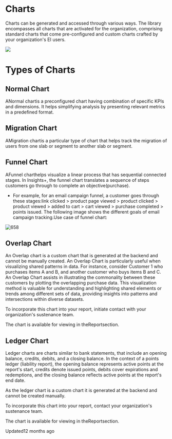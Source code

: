 # Charts

Charts can be generated and accessed through various ways. The library encompasses all charts that are activated for the organization, comprising standard charts that come pre-configured and custom charts crafted by your organization's EI users.

![](https://files.readme.io/430209c-Generic_Charts.png)

# Types of Charts

## Normal Chart

ANormal chartis a preconfigured chart having combination of specific KPIs and dimensions. It helps simplifying analysis by presenting relevant metrics in a predefined format.

## Migration Chart

AMigration chartis a particular type of chart that helps track the migration of users from one slab or segment to another slab or segment.

## Funnel Chart

AFunnel charthelps visualize a linear process that has sequential connected stages. In Insights+, the funnel chart translates a sequence of steps customers go through to complete an objective(purchase).

- For example, for an email campaign funnel, a customer goes through these  stages:link clicked > product page viewed > product clicked > product viewed > added to cart > cart viewed > purchase completed > points issued. The following image shows the different goals of email campaign tracking.Use case of funnel chart:

![658](https://files.readme.io/3f0f0c3-eDEIEp-2p5bzE0E0Aj1InWJzk-Nksl6BNg.png)

## Overlap Chart

An Overlap chart is a custom chart that is generated at the backend and cannot be manually created. An Overlap Chart is particularly useful when visualizing shared patterns in data. For instance, consider Customer 1 who purchases items A and B, and another customer who buys items B and C. An Overlap Chart assists in illustrating the commonality between these customers by plotting the overlapping purchase data. This visualization method is valuable for understanding and highlighting shared elements or trends among different sets of data, providing insights into patterns and intersections within diverse datasets.

To incorporate this chart into your report, initiate contact with your organization's sustenance team.

The chart is available for viewing in theReportsection.

## Ledger Chart

Ledger charts are charts similar to bank statements, that include an opening balance, credits, debits, and a closing balance. In the context of a points ledger (liability report), the opening balance represents active points at the report's start, credits denote issued points, debits cover expirations and redemptions, and the closing balance reflects active points at the report's end date.

As the ledger chart is a custom chart it is generated at the backend and cannot be created manually.

To incorporate this chart into your report, contact your organization's sustenance team.

The chart is available for viewing in theReportsection.

Updated12 months ago